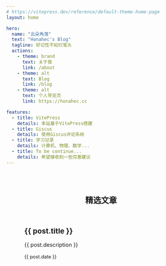 ```yaml
---
# https://vitepress.dev/reference/default-theme-home-page
layout: home

hero:
  name: "云朵角落"
  text: "Honahec's Blog"
  tagline: 好记性不如烂笔头
  actions:
    - theme: brand
      text: 关于我
      link: /about
    - theme: alt
      text: Blog
      link: /blog
    - theme: alt
      text: 个人导览页
      link: https://honahec.cc

features:
  - title: VitePress
    details: 本站基于VitePress搭建
  - title: Giscus
    details: 使用Giscus评论系统
  - title: 学习记录
    details: 计算机、物理、数学...
  - title: To be continue...
    details: 希望接收到一些完善建议
---
```


<script setup>
const featuredPosts = [
  {
    title: 'Nginx 教程',
    description: '详细介绍了 Nginx 的安装、配置和使用方法',
    link: '/blog/nginx',
    date: '2024-11-10'
  },
  {
    title: 'Git 教程',
    description: '最全面的 Git 使用教程',
    link: '/blog/git',
    date: '2024-11-10'
  }
]
</script>

<div class="featured-posts">
  <h2>精选文章</h2>
  <div class="post-grid">
    <div v-for="post in featuredPosts" :key="post.link" class="post-card">
      <a :href="post.link" class="post-link">
        <h3>{{ post.title }}</h3>
        <p class="post-desc">{{ post.description }}</p>
        <span class="post-date">{{ post.date }}</span>
      </a>
    </div>
  </div>
</div>

<style scoped>
.featured-posts {
  max-width: 1152px;
  margin: 0 auto;
  padding: 2rem 1.5rem;
}

.featured-posts h2 {
  text-align: center;
  margin-bottom: 2rem;
}

.post-grid {
  display: grid;
  grid-template-columns: repeat(auto-fit, minmax(300px, 1fr));
  gap: 1.5rem;
}

.post-card {
  border: 1px solid var(--vp-c-divider);
  border-radius: 8px;
  transition: all 0.3s ease;
}

.post-card:hover {
  transform: translateY(-5px);
  box-shadow: 0 2px 12px 0 rgba(0, 0, 0, 0.1);
}

.post-link {
  display: block;
  padding: 1.5rem;
  text-decoration: none;
  color: inherit;
}

.post-link h3 {
  margin: 0 0 1rem;
  font-size: 1.2rem;
  color: var(--vp-c-brand-1);
}

.post-desc {
  margin: 0 0 1rem;
  font-size: 0.9rem;
  color: var(--vp-c-text-2);
}

.post-date {
  font-size: 0.8rem;
  color: var(--vp-c-text-3);
}
</style>
